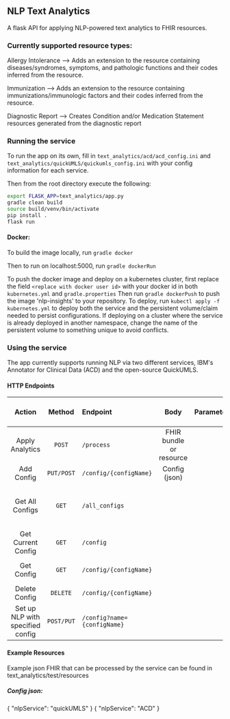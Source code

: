 NLP Text Analytics
-------------------------------
A flask API for applying NLP-powered text analytics to FHIR resources.  

### Currently supported resource types:

Allergy Intolerance --> Adds an extension to the resource containing diseases/syndromes, symptoms, and pathologic 
functions and their codes inferred from the resource.

Immunization --> Adds an extension to the resource containing immunizations/immunologic factors and their codes inferred from the resource.

Diagnostic Report --> Creates Condition and/or Medication Statement resources generated from the diagnostic report

### Running the service
To run the app on its own, fill in `text_analytics/acd/acd_config.ini` and `text_analytics/quickUMLS/quickumls_config.ini` with your config information for each service.

Then from the root directory execute the following:
```bash
export FLASK_APP=text_analytics/app.py
gradle clean build
source build/venv/bin/activate
pip install .
flask run
```

#### Docker: 
To build the image locally, run `gradle docker`

Then to run on localhost:5000, run `gradle dockerRun`

To push the docker image and deploy on a kubernetes cluster, first replace the field `<replace with docker user id>` with your docker id 
in both `kubernetes.yml` and `gradle.properties`
Then run `gradle dockerPush` to push the image 'nlp-insights' to your repository.
To deploy, run `kubectl apply -f kubernetes.yml` to deploy both the service and the persistent volume/claim needed to persist configurations.
If deploying on a cluster where the service is already deployed in another namespace, change the name of the persistent volume to something unique to avoid conflicts.


### Using the service
The app currently supports running NLP via two different services, IBM's Annotator for Clinical Data (ACD) and the 
open-source QuickUMLS.  

#### HTTP Endpoints

| Action | Method | Endpoint | Body | Parameters | Returns on Success |
|:------:|:------:|:---------|:----:|:-----------|:-------:|
| Apply Analytics | `POST` | `/process` | FHIR bundle or resource | | Object annotated with NLP insights |
| Add Config  | `PUT/POST` | `/config/{configName}` | Config (json) | | Status `200`
| Get All Configs | `GET` | `/all_configs` | | | Newline-delimited list of config names |
| Get Current Config | `GET` | `/config` | | | Currently active config |
| Get Config | `GET` | `/config/{configName}` | | | Config named `configName` |
| Delete Config | `DELETE` | `/config/{configName}` | | | Status `200` |
| Set up NLP with specified config | `POST/PUT` | `/config?name={configName}` | | | Status `200` |

#### Example Resources

Example json FHIR that can be processed by the service can be found in text_analytics/test/resources

##### Config json:
{ "nlpService": "quickUMLS" }
{ "nlpService": "ACD" }